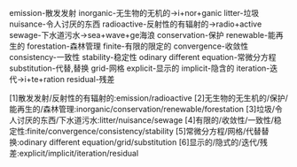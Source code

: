 emission-散发发射
inorganic-无生物的无机的->i+nor+ganic
litter-垃圾
nuisance-令人讨厌的东西
radioactive-反射性的有辐射的->radio+active
sewage-下水道污水->sea+wave+ge海浪
conservation-保护
renewable-能再生的
forestation-森林管理
finite-有限的限定的
convergence-收敛性
consistency-一致性
stability-稳定性
odinary different equation-常微分方程
substitution-代替,替换
grid-网格
explicit-显示的
implicit-隐含的
iteration-迭代->i+te+ration
residual-残差


[1]散发发射/反射性的有辐射的:emission/radioactive
[2]无生物的无生机的/保护/能再生的/森林管理:inorganic/conservation/renewable/forestation
[3]垃圾/令人讨厌的东西/下水道污水:litter/nuisance/sewage
[4]有限的/收敛性/一致性/稳定性:finite/convergence/consistency/stability
[5]常微分方程/网格/代替替换:odinary different equation/grid/substitution
[6]显示的/隐式的/迭代/残差:explicit/implicit/iteration/residual

